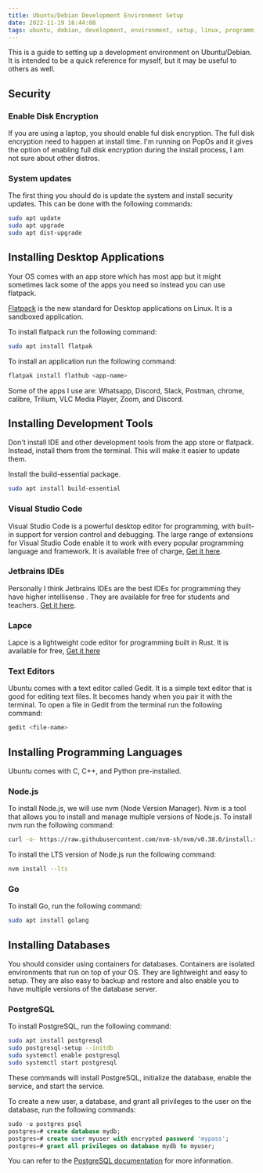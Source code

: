 ```yaml
---
title: Ubuntu/Debian Development Environment Setup
date: 2022-11-19 16:44:08
tags: ubuntu, debian, development, environment, setup, linux, programming
---
```


This is a guide to setting up a development environment on Ubuntu/Debian. It is intended to be a quick reference for myself, but it may be useful to others as well.

## Security

### Enable Disk Encryption

If you are using a laptop, you should enable ful disk encryption. The full disk encryption need to happen at install time. I'm running on PopOs and it gives the option of enabling full disk encryption during the install process, I am not sure about other distros.

### System updates

The first thing you should do is update the system and install security updates. This can be done with the following commands:

```bash
sudo apt update
sudo apt upgrade
sudo apt dist-upgrade
```

## Installing Desktop Applications

Your OS comes with an app store which has most app but it might sometimes lack some of the apps you need so instead you can use flatpack.

[Flatpack](https://flatpak.org/) is the new standard for Desktop applications on Linux. It is a sandboxed application.

To install flatpack run the following command:

```bash
sudo apt install flatpak
```

To install an application run the following command:

```bash
flatpak install flathub <app-name>
```

Some of the apps I use are: Whatsapp, Discord, Slack, Postman, chrome, calibre, Trilium, VLC Media Player, Zoom, and Discord.

## Installing Development Tools

Don't install IDE and other development tools from the app store or flatpack. Instead, install them from the terminal. This will make it easier to update them.

Install the build-essential package.

```bash
sudo apt install build-essential
```

### Visual Studio Code

Visual Studio Code is a powerful desktop editor for programming, with built-in support for version control and debugging. The large range of extensions for Visual Studio Code enable it to work with every popular programming language and framework. It is available free of charge, [Get it here](https://code.visualstudio.com/).

### Jetbrains IDEs

Personally I think Jetbrains IDEs are the best IDEs for programming they have higher intellisense . They are available for free for students and teachers. [Get it here](https://www.jetbrains.com/student/).

### Lapce

Lapce is a lightweight code editor for programming built in Rust. It is available for free, [Get it here](https://lapce.dev/)

### Text Editors

Ubuntu comes with a text editor called Gedit. It is a simple text editor that is good for editing text files. It becomes handy when you pair it with the terminal. To open a file in Gedit from the terminal run the following command:

```bash
gedit <file-name>
```

## Installing Programming Languages

Ubuntu comes with C, C++, and Python pre-installed.

### Node.js

To install Node.js, we will use nvm (Node Version Manager). Nvm is a tool that allows you to install and manage multiple versions of Node.js.
To install nvm run the following command:

```bash
curl -o- https://raw.githubusercontent.com/nvm-sh/nvm/v0.38.0/install.sh | bash
```

To install the LTS version of Node.js run the following command:

```bash
nvm install --lts
```

### Go

To install Go, run the following command:

```bash
sudo apt install golang
```

## Installing Databases

You should consider using containers for databases. Containers are isolated environments that run on top of your OS. They are lightweight and easy to setup. They are also easy to backup and restore and also enable you to have multiple versions of the database server.

### PostgreSQL

To install PostgreSQL, run the following command:

```bash
sudo apt install postgresql
sudo postgresql-setup --initdb
sudo systemctl enable postgresql
sudo systemctl start postgresql
```

These commands will install PostgreSQL, initialize the database, enable the service, and start the service.

To create a new user, a database, and grant all privileges to the user on the database, run the following commands:

```sql
sudo -u postgres psql
postgres=# create database mydb;
postgres=# create user myuser with encrypted password 'mypass';
postgres=# grant all privileges on database mydb to myuser;

```

You can refer to the [PostgreSQL documentation](https://www.postgresql.org/docs/13/tutorial-createdb.html) for more information.
